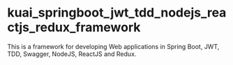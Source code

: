 # kuai_springboot_jwt_tdd_nodejs_reactjs_redux_framework
This is a framework for developing Web applications in Spring Boot, JWT, TDD, Swagger, NodeJS, ReactJS and Redux.
